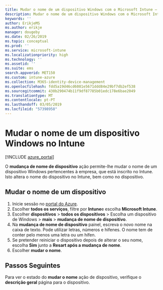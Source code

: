 ```yaml
---
title: Mudar o nome de um dispositivo Windows com o Microsoft Intune – Azure | Documentos da Microsoft
description: Mudar o nome de um dispositivo Windows com o Microsoft Intune.
keywords: ''
author: ErikjeMS
ms.author: erikje
manager: dougeby
ms.date: 02/26/2019
ms.topic: conceptual
ms.prod: ''
ms.service: microsoft-intune
ms.localizationpriority: high
ms.technology: ''
ms.assetid: ''
ms.suite: ems
search.appverid: MET150
ms.custom: intune-azure
ms.collection: M365-identity-device-management
ms.openlocfilehash: fdd5a19d46cd6081e5671ddd84e29bf7db2ef538
ms.sourcegitcommit: 430b290474b11f9df87785b01edc178e6bae2049
ms.translationtype: MT
ms.contentlocale: pt-PT
ms.lasthandoff: 03/05/2019
ms.locfileid: "57398958"
---
```

# <a name="rename-a-windows-device-in-intune"></a>Mudar o nome de um dispositivo Windows no Intune


[!INCLUDE [azure_portal](./includes/azure_portal.md)]

O **mudança de nome de dispositivo** ação permite-lhe mudar o nome de um dispositivo Windows pertencentes à empresa, que está inscrito no Intune. Isto altera o nome do dispositivo no Intune, bem como no dispositivo. 


## <a name="rename-a-device"></a>Mudar o nome de um dispositivo

1. Inicie sessão no [portal do Azure](https://portal.azure.com).
2. Escolher **todos os serviços**, filtre por **Intune**e escolha **Microsoft Intune**.
3. Escolher **dispositivos** > **todos os dispositivos** > Escolha um dispositivo de Windows > **mais** > **mudança de nome de dispositivo**.
4. Na **mudança de nome de dispositivo** painel, escreva o novo nome na caixa de texto. Pode utilizar letras, números e hífenes. O nome tem de conter pelo menos uma letra ou um hífen.
5. Se pretender reiniciar o dispositivo depois de alterar o seu nome, escolha **Sim** junto a **Resart após a mudança de nome**.
6. Escolher **mudar o nome**.



## <a name="next-steps"></a>Passos Seguintes

Para ver o estado do **mudar o nome** ação de dispositivo, verifique o **descrição geral** página para o dispositivo.
